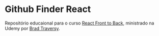 # Github Finder React

Repositório educaional para o curso [React Front to Back](https://www.udemy.com/share/101XdqBUQbdlhWTHo=/), ministrado na Udemy por [Brad Traversy](https://www.traversymedia.com/).